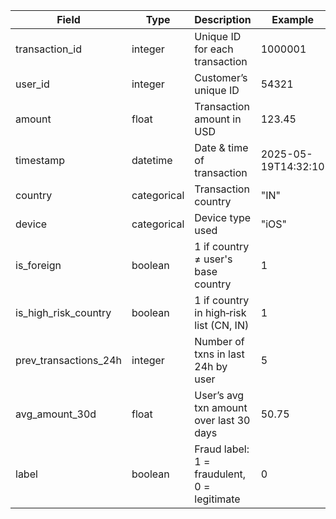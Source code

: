 | Field                  | Type        | Description                                                  | Example    | Notes                                       |
|------------------------|-------------|--------------------------------------------------------------|------------|---------------------------------------------|
| transaction_id         | integer     | Unique ID for each transaction                              | 1000001    | Auto‑incrementing                           |
| user_id                | integer     | Customer’s unique ID                                         | 54321      | Random from 1–100 000                       |
| amount                 | float       | Transaction amount in USD                                    | 123.45     | Exponential distribution, scale=100        |
| timestamp              | datetime    | Date & time of transaction                                   | 2025-05-19T14:32:10 | Uniform over past 60 days          |
| country                | categorical | Transaction country                                          | "IN"       | Probabilities: US .30, IN .20, …            |
| device                 | categorical | Device type used                                             | "iOS"      | Uniform among listed categories             |
| is_foreign             | boolean     | 1 if country ≠ user's base country                           | 1          | Derived: country != "US"                    |
| is_high_risk_country   | boolean     | 1 if country in high‑risk list (CN, IN)                      | 1          | Derived from country                        |
| prev_transactions_24h  | integer     | Number of txns in last 24h by user                           | 5          | Poisson(λ=2)                                |
| avg_amount_30d         | float       | User’s avg txn amount over last 30 days                      | 50.75      | Normal(μ=50, σ=20), abs value               |
| label                  | boolean     | Fraud label: 1 = fraudulent, 0 = legitimate                  | 0          | Injected via rule‑based patterns           |

